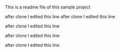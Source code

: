 This is a readme file of this sample project

after clone I edited this line
after clone I edited this line

after clone I edited this line

after clone I edited this line

after clone I edited this line

